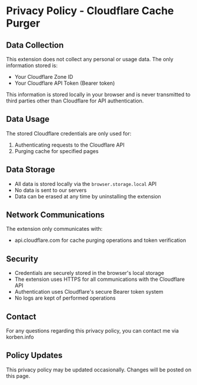 # Privacy Policy - Cloudflare Cache Purger

## Data Collection

This extension does not collect any personal or usage data. The only information stored is:

- Your Cloudflare Zone ID
- Your Cloudflare API Token (Bearer token)

This information is stored locally in your browser and is never transmitted to third parties other than Cloudflare for API authentication.

## Data Usage

The stored Cloudflare credentials are only used for:

1. Authenticating requests to the Cloudflare API
2. Purging cache for specified pages

## Data Storage

- All data is stored locally via the `browser.storage.local` API
- No data is sent to our servers
- Data can be erased at any time by uninstalling the extension

## Network Communications

The extension only communicates with:
- api.cloudflare.com for cache purging operations and token verification

## Security

- Credentials are securely stored in the browser's local storage
- The extension uses HTTPS for all communications with the Cloudflare API
- Authentication uses Cloudflare's secure Bearer token system
- No logs are kept of performed operations

## Contact

For any questions regarding this privacy policy, you can contact me via korben.info

## Policy Updates

This privacy policy may be updated occasionally. Changes will be posted on this page.
